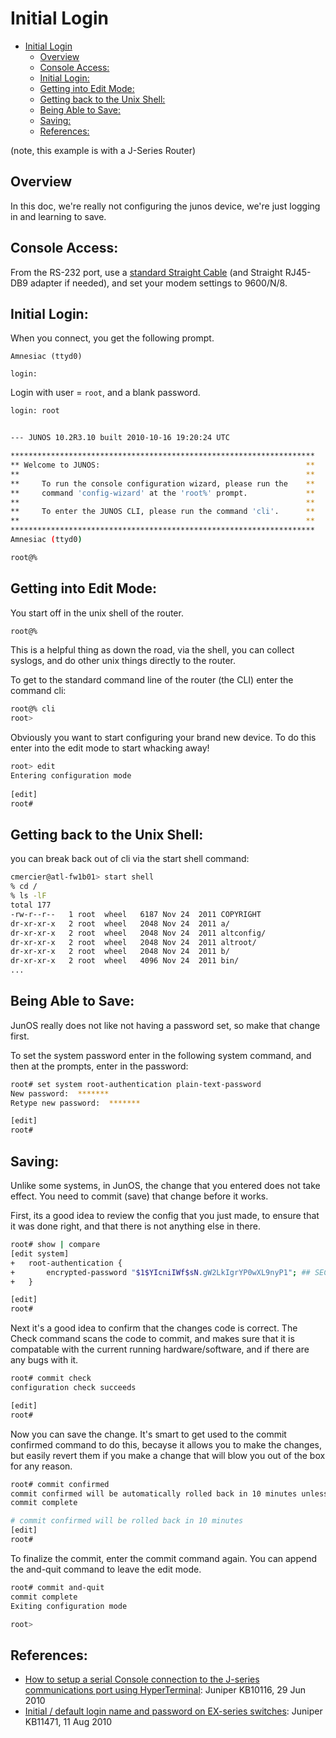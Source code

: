 # Initial Login

- [Initial Login](#initial-login)
  - [Overview](#overview)
  - [Console Access:](#console-access)
  - [Initial Login:](#initial-login-1)
  - [Getting into Edit Mode:](#getting-into-edit-mode)
  - [Getting back to the Unix Shell:](#getting-back-to-the-unix-shell)
  - [Being Able to Save:](#being-able-to-save)
  - [Saving:](#saving)
  - [References:](#references)

(note, this example is with a J-Series Router)

## Overview
In this doc, we're really not configuring the junos device, we're just logging in and learning to save.  

## Console Access: 
From the RS-232 port, use a [standard Straight Cable](../../Other/cableWiring/README.md) (and Straight RJ45-DB9 adapter if needed), and set your modem settings to 9600/N/8.

## Initial Login: 
When you connect, you get the following prompt.  
```
Amnesiac (ttyd0)

login:
```

Login with user = `root`, and a blank password.  
```bash
login: root


--- JUNOS 10.2R3.10 built 2010-10-16 19:20:24 UTC

********************************************************************
** Welcome to JUNOS:                                              **
**                                                                **
**     To run the console configuration wizard, please run the    **
**     command 'config-wizard' at the 'root%' prompt.             **
**                                                                **
**     To enter the JUNOS CLI, please run the command 'cli'.      **
**                                                                **
********************************************************************
Amnesiac (ttyd0)

root@%
```

## Getting into Edit Mode: 
You start off in the unix shell of the router.  
```bash
root@%
```

This is a helpful thing as down the road, via the shell, you can collect syslogs, and do other unix things directly to the router.  

To get to the standard command line of the router (the CLI) enter the command cli: 
```bash
root@% cli
root> 
```

Obviously you want to start configuring your brand new device.  To do this enter into the edit mode to start whacking away!
```bash
root> edit
Entering configuration mode
 
[edit]
root#
```

## Getting back to the Unix Shell: 
you can break back out of cli via the start shell command: 
```bash
cmercier@atl-fw1b01> start shell
% cd /
% ls -lF
total 177
-rw-r--r--   1 root  wheel   6187 Nov 24  2011 COPYRIGHT
dr-xr-xr-x   2 root  wheel   2048 Nov 24  2011 a/
dr-xr-xr-x   2 root  wheel   2048 Nov 24  2011 altconfig/
dr-xr-xr-x   2 root  wheel   2048 Nov 24  2011 altroot/
dr-xr-xr-x   2 root  wheel   2048 Nov 24  2011 b/
dr-xr-xr-x   2 root  wheel   4096 Nov 24  2011 bin/
...
```

## Being Able to Save: 
JunOS really does not like not having a password set, so make that change first.  

To set the system password enter in the following system command, and then at the prompts, enter in the password: 
```bash
root# set system root-authentication plain-text-password
New password:  *******
Retype new password:  *******

[edit]
root#
```

## Saving: 
Unlike some systems, in JunOS, the change that you entered does not take effect.  You need to commit (save) that change before it works.  

First, its a good idea to review the config that you just made, to ensure that it was done right, and that there is not anything else in there.  
```bash
root# show | compare
[edit system]
+   root-authentication {
+       encrypted-password "$1$YIcniIWf$sN.gW2LkIgrYP0wXL9nyP1"; ## SECRET-DATA
+   }

[edit]
root# 
```

Next it's a good idea to confirm that the changes code is correct.  The Check command scans the code to commit, and makes sure that it is compatable with the current running hardware/software, and if there are any bugs with it.  
```bash
root# commit check
configuration check succeeds

[edit]
root# 
```

Now you can save the change.  It's smart to get used to the commit confirmed command to do this, becayse it allows you to make the changes, but easily revert them if you make a change that will blow you out of the box for any reason.  
```bash
root# commit confirmed
commit confirmed will be automatically rolled back in 10 minutes unless confirmed
commit complete

# commit confirmed will be rolled back in 10 minutes
[edit]
root# 
```

To finalize the commit, enter the commit command again.  You can append the and-quit command to leave the edit mode.  
```bash
root# commit and-quit
commit complete
Exiting configuration mode

root>
```

## References: 
- [How to setup a serial Console connection to the J-series communications port using HyperTerminal](http://kb.juniper.net/InfoCenter/index?page=content&id=KB10116): Juniper KB10116, 29 Jun 2010
- [Initial / default login name and password on EX-series switches](http://kb.juniper.net/InfoCenter/index?page=content&id=KB11471&cat=JUNOS&actp=LIST): Juniper KB11471, 11 Aug 2010
